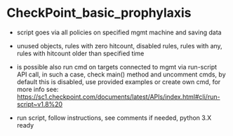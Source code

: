 # CheckPoint_basic_prophylaxis

* script goes via all policies on specified mgmt machine and saving data
* unused objects, rules with zero hitcount, disabled rules, rules with any, rules with hitcount older than specified time
* is possible also run cmd on targets connected to mgmt via run-script API call, in such a case, check main() method and uncomment cmds, by default this is disabled, use provided examples or create own cmd, for more info see:
https://sc1.checkpoint.com/documents/latest/APIs/index.html#cli/run-script~v1.8%20

* run script, follow instructions, see comments if needed, python 3.X ready
